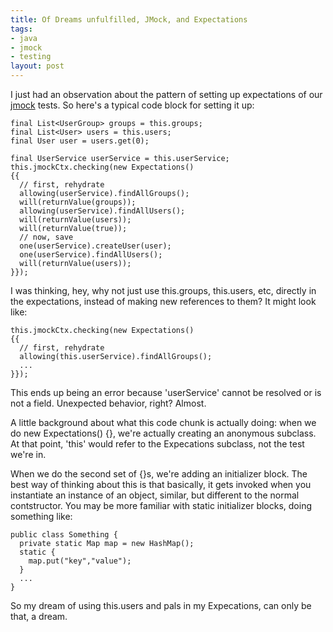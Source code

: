 ```yaml
--- 
title: Of Dreams unfulfilled, JMock, and Expectations
tags: 
- java
- jmock
- testing
layout: post
---
```

I just had an observation about the pattern of setting up expectations 
of our [jmock](http://www.jmock.org/) tests. So here's a typical code block for setting it up:

    final List<UserGroup> groups = this.groups;
    final List<User> users = this.users;
    final User user = users.get(0);

    final UserService userService = this.userService;
    this.jmockCtx.checking(new Expectations()
    {{
      // first, rehydrate
      allowing(userService).findAllGroups();
      will(returnValue(groups));
      allowing(userService).findAllUsers();
      will(returnValue(users));
      will(returnValue(true));
      // now, save
      one(userService).createUser(user);
      one(userService).findAllUsers();
      will(returnValue(users));
    }});

I was thinking, hey, why not just use this.groups, this.users, etc, 
directly in the expectations, instead of making new references to them? It might look like:

    this.jmockCtx.checking(new Expectations()
    {{
      // first, rehydrate
      allowing(this.userService).findAllGroups();
      ...
    }});

This ends up being an error because 'userService' cannot be resolved or 
is not a field. Unexpected behavior, right? Almost.

A little background about what this code chunk is actually doing: when 
we do new Expectations() {}, we're actually creating an anonymous 
subclass. At that point, 'this' would refer to the Expecations subclass, 
not the test we're in.

When we do the second set of {}s, we're adding an initializer block. The 
best way of thinking about this is that basically, it gets invoked when 
you instantiate an instance of an object, similar, but different to the 
normal contstructor. You may be more familiar with static initializer 
blocks, doing something like:

    public class Something {
      private static Map map = new HashMap();
      static {
        map.put("key","value");
      }
      ...
    }

So my dream of using this.users and pals in my Expecations, can only 
be that, a dream.
